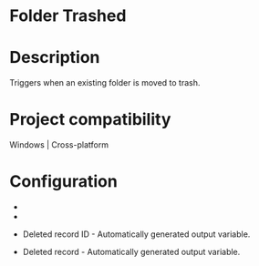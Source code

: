 ﻿# Folder Trashed

# Description

Triggers when an existing folder is moved to trash.

# Project compatibility

Windows | Cross-platform

# Configuration

* 
* 





* Deleted record ID - Automatically generated output variable.
* Deleted record - Automatically generated output variable.
